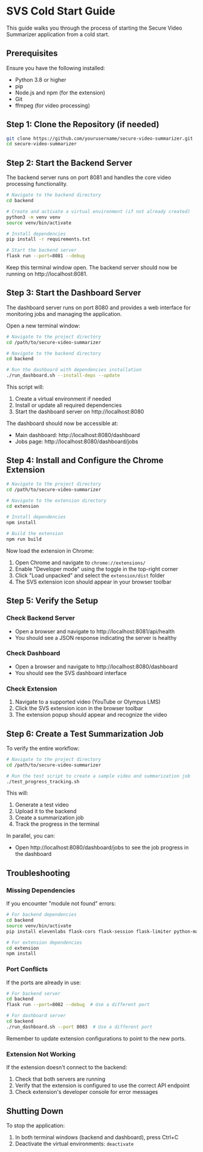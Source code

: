 # SVS Cold Start Guide

This guide walks you through the process of starting the Secure Video Summarizer application from a cold start.

## Prerequisites

Ensure you have the following installed:
- Python 3.8 or higher
- pip
- Node.js and npm (for the extension)
- Git
- ffmpeg (for video processing)

## Step 1: Clone the Repository (if needed)

```bash
git clone https://github.com/yourusername/secure-video-summarizer.git
cd secure-video-summarizer
```

## Step 2: Start the Backend Server

The backend server runs on port 8081 and handles the core video processing functionality.

```bash
# Navigate to the backend directory
cd backend

# Create and activate a virtual environment (if not already created)
python3 -m venv venv
source venv/bin/activate

# Install dependencies
pip install -r requirements.txt

# Start the backend server
flask run --port=8081 --debug
```

Keep this terminal window open. The backend server should now be running on http://localhost:8081.

## Step 3: Start the Dashboard Server

The dashboard server runs on port 8080 and provides a web interface for monitoring jobs and managing the application.

Open a new terminal window:

```bash
# Navigate to the project directory
cd /path/to/secure-video-summarizer

# Navigate to the backend directory
cd backend

# Run the dashboard with dependencies installation
./run_dashboard.sh --install-deps --update
```

This script will:
1. Create a virtual environment if needed
2. Install or update all required dependencies
3. Start the dashboard server on http://localhost:8080

The dashboard should now be accessible at:
- Main dashboard: http://localhost:8080/dashboard
- Jobs page: http://localhost:8080/dashboard/jobs

## Step 4: Install and Configure the Chrome Extension

```bash
# Navigate to the project directory
cd /path/to/secure-video-summarizer

# Navigate to the extension directory
cd extension

# Install dependencies
npm install

# Build the extension
npm run build
```

Now load the extension in Chrome:
1. Open Chrome and navigate to `chrome://extensions/`
2. Enable "Developer mode" using the toggle in the top-right corner
3. Click "Load unpacked" and select the `extension/dist` folder
4. The SVS extension icon should appear in your browser toolbar

## Step 5: Verify the Setup

### Check Backend Server
- Open a browser and navigate to http://localhost:8081/api/health
- You should see a JSON response indicating the server is healthy

### Check Dashboard
- Open a browser and navigate to http://localhost:8080/dashboard
- You should see the SVS dashboard interface

### Check Extension
1. Navigate to a supported video (YouTube or Olympus LMS)
2. Click the SVS extension icon in the browser toolbar
3. The extension popup should appear and recognize the video

## Step 6: Create a Test Summarization Job

To verify the entire workflow:

```bash
# Navigate to the project directory
cd /path/to/secure-video-summarizer

# Run the test script to create a sample video and summarization job
./test_progress_tracking.sh
```

This will:
1. Generate a test video
2. Upload it to the backend
3. Create a summarization job
4. Track the progress in the terminal

In parallel, you can:
- Open http://localhost:8080/dashboard/jobs to see the job progress in the dashboard

## Troubleshooting

### Missing Dependencies
If you encounter "module not found" errors:

```bash
# For backend dependencies
cd backend
source venv/bin/activate
pip install elevenlabs flask-cors flask-session flask-limiter python-magic

# For extension dependencies
cd extension
npm install
```

### Port Conflicts
If the ports are already in use:

```bash
# For backend server
cd backend
flask run --port=8082 --debug  # Use a different port

# For dashboard server
cd backend
./run_dashboard.sh --port 8083  # Use a different port
```

Remember to update extension configurations to point to the new ports.

### Extension Not Working
If the extension doesn't connect to the backend:
1. Check that both servers are running
2. Verify that the extension is configured to use the correct API endpoint
3. Check extension's developer console for error messages

## Shutting Down

To stop the application:
1. In both terminal windows (backend and dashboard), press Ctrl+C
2. Deactivate the virtual environments: `deactivate` 